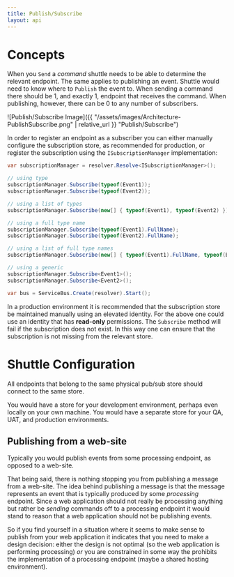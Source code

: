 ```yaml
---
title: Publish/Subscribe
layout: api
---
```

# Concepts

When you `Send` a *command* shuttle needs to be able to determine the relevant endpoint.  The same applies to publishing an event.  Shuttle would need to know where to `Publish` the event to.  When sending a command there should be 1, and exactly 1, endpoint that receives the command.  When publishing, however, there can be 0 to any number of subscribers.

![Publish/Subscribe Image]({{ "/assets/images/Architecture-PublishSubscribe.png" | relative_url }} "Publish/Subscribe")

In order to register an endpoint as a subscriber you can either manually configure the subscription store, as recommended for production, or register the subscription using the `ISubscriptionManager` implementation:

``` c#
var subscriptionManager = resolver.Resolve<ISubscriptionManager>();

// using type
subscriptionManager.Subscribe(typeof(Event1));
subscriptionManager.Subscribe(typeof(Event2));

// using a list of types
subscriptionManager.Subscribe(new[] { typeof(Event1), typeof(Event2) });

// using a full type name
subscriptionManager.Subscribe(typeof(Event1).FullName);
subscriptionManager.Subscribe(typeof(Event2).FullName);

// using a list of full type names
subscriptionManager.Subscribe(new[] { typeof(Event1).FullName, typeof(Event2).FullName });

// using a generic
subscriptionManager.Subscribe<Event1>();
subscriptionManager.Subscribe<Event2>();

var bus = ServiceBus.Create(resolver).Start();
```

In a production environment it is recommended that the subscription store be maintained manually using an elevated identity.  For the above one could use an identity that has **read-only** permissions.  The `Subscribe` method will fail if the subscription does not exist.  In this way one can ensure that the subscription is not missing from the relevant store.

# Shuttle Configuration

All endpoints that belong to the same physical pub/sub store should connect to the same store.  

You would have a store for your development environment, perhaps even locally on your own machine.  You would have a separate store for your QA, UAT, and production environments.

## Publishing from a web-site

Typically you would publish events from some processing endpoint, as opposed to a web-site.

That being said, there is nothing stopping you from publishing a message from a web-site.  The idea behind publishing a message is that the message represents an event that is typically produced by some *processing* endpoint.  Since a web application should not really be processing anything but rather be *sending* commands off to a processing endpoint it would stand to reason that a web application should not be publishing events.

So if you find yourself in a situation where it seems to make sense to publish from your web application it indicates that you need to make a design decision: either the design is not optimal (so the web application is performing processing) *or* you are constrained in some way the prohibits the implementation of a processing endpoint (maybe a shared hosting environment).
